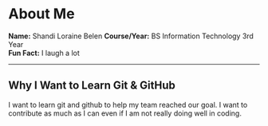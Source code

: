 # About Me

**Name:** Shandi Loraine Belen
**Course/Year:** BS Information Technology 3rd Year  
**Fun Fact:** I laugh a lot

---

## Why I Want to Learn Git & GitHub

I want to learn git and github to help my team reached our goal. I want to contribute as much as I can even if I am not really doing well in coding.